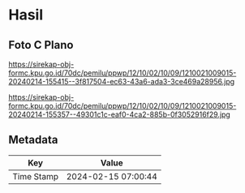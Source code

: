 # Hasil

## Foto C Plano

https://sirekap-obj-formc.kpu.go.id/70dc/pemilu/ppwp/12/10/02/10/09/1210021009015-20240214-155415--3f817504-ec63-43a6-ada3-3ce469a28956.jpg

https://sirekap-obj-formc.kpu.go.id/70dc/pemilu/ppwp/12/10/02/10/09/1210021009015-20240214-155357--49301c1c-eaf0-4ca2-885b-0f3052916f29.jpg


## Metadata

| Key        | Value               |
| ---------- | ------------------- |
| Time Stamp | 2024-02-15 07:00:44 |



